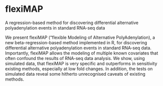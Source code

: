 # flexiMAP
A regression-based method for discovering differential alternative polyadenylation events in standard RNA-seq data

We present flexiMAP (“flexible Modeling of Alternative PolyAdenylation), a new beta-regression-based method implemented in R, for discovering differential alternative polyadenylation events in standard RNA-seq data. Importantly, flexiMAP allows the modeling of multiple known covariates that often confound the results of RNA-seq data analysis. We show, using simulated data, that flexiMAP is very specific and outperforms in sensitivity existing methods, especially at low fold changes. In addition, the tests on simulated data reveal some hitherto unrecognised caveats of existing methods. 
